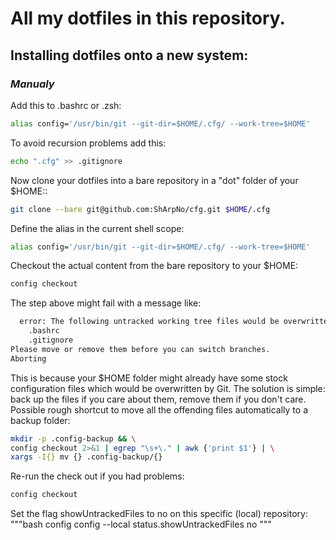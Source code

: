 # All my dotfiles in this repository.




## Installing dotfiles onto a new system:


  ### *Manualy*

  Add this to .bashrc or .zsh:
  ```bash
  alias config='/usr/bin/git --git-dir=$HOME/.cfg/ --work-tree=$HOME'
  ```

  To avoid recursion problems add this:
  ```bash
  echo ".cfg" >> .gitignore
  ```

  Now clone your dotfiles into a bare repository in a "dot" folder of your $HOME::
  ```bash
  git clone --bare git@github.com:ShArpNo/cfg.git $HOME/.cfg
  ```
  
  Define the alias in the current shell scope:
  ```bash
  alias config='/usr/bin/git --git-dir=$HOME/.cfg/ --work-tree=$HOME'
  ```

  Checkout the actual content from the bare repository to your $HOME:
  ```bash
  config checkout
  ```
  
  The step above might fail with a message like:
  ```bash
    error: The following untracked working tree files would be overwritten by checkout:
      .bashrc
      .gitignore
  Please move or remove them before you can switch branches.
  Aborting
  ```

  This is because your $HOME folder might already have some stock configuration files which would be overwritten by Git.
  The solution is simple: back up the files if you care about them, remove them if you don't care.
  Possible rough shortcut to move all the offending files automatically to a backup folder:
  ```bash
  mkdir -p .config-backup && \
  config checkout 2>&1 | egrep "\s+\." | awk {'print $1'} | \
  xargs -I{} mv {} .config-backup/{}
  ```
  
  Re-run the check out if you had problems:
  ```bash
  config checkout
  ```
  
  Set the flag showUntrackedFiles to no on this specific (local) repository:
  """bash
  config config --local status.showUntrackedFiles no
  """
  
